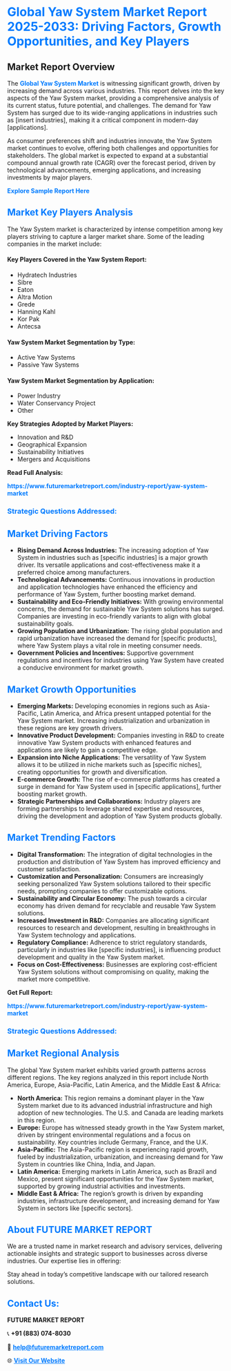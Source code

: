 <h1 style="color: #007BFF;">Global Yaw System Market Report 2025-2033: Driving Factors, Growth Opportunities, and Key Players</h1>

<section id="overview">
<h2>Market Report Overview</h2>
<p>The <a href="https://www.futuremarketreport.com/industry-report/yaw-system-market" style="color: #007BFF; text-decoration: none;"><strong>Global Yaw System Market</strong></a> is witnessing significant growth, driven by increasing demand across various industries. This report delves into the key aspects of the Yaw System market, providing a comprehensive analysis of its current status, future potential, and challenges. The demand for Yaw System has surged due to its wide-ranging applications in industries such as [insert industries], making it a critical component in modern-day [applications].</p>
<p>As consumer preferences shift and industries innovate, the Yaw System market continues to evolve, offering both challenges and opportunities for stakeholders. The global market is expected to expand at a substantial compound annual growth rate (CAGR) over the forecast period, driven by technological advancements, emerging applications, and increasing investments by major players.</p>
</section>

<section id="overview">
<p><a href="https://www.futuremarketreport.com/request-sample/reportId=101795" style="color: #007BFF; text-decoration: none;"><strong>Explore Sample Report Here</strong></a></p>
</section>

<section id="key-players">
<h2 style="color: #007BFF;">Market Key Players Analysis</h2>
<p>The Yaw System market is characterized by intense competition among key players striving to capture a larger market share. Some of the leading companies in the market include:</p>
<h4>Key Players Covered in the Yaw System Report:</h4>
<ul><li>Hydratech Industries</li><li>Sibre</li><li>Eaton</li><li>Altra Motion</li><li>Grede</li><li>Hanning Kahl</li><li>Kor Pak</li><li>Antecsa</li></ul>
<h4>Yaw System Market Segmentation by Type:</h4>
<ul><li>Active Yaw Systems</li><li>Passive Yaw Systems</li></ul>

<h4>Yaw System Market Segmentation by Application:</h4>
<ul><li>Power Industry</li><li>Water Conservancy Project</li><li>Other</li></ul>
<p><strong>Key Strategies Adopted by Market Players:</strong></p>
<ul>
<li>Innovation and R&D</li>
<li>Geographical Expansion</li>
<li>Sustainability Initiatives</li>
<li>Mergers and Acquisitions</li>
</ul>
</section>

<section>
<p><strong>Read Full Analysis: </strong></p><a href="https://www.futuremarketreport.com/industry-report/yaw-system-market" style="color: #007BFF; text-decoration: none;"><strong>https://www.futuremarketreport.com/industry-report/yaw-system-market</strong></a>
<h3 style="color: #007BFF;">Strategic Questions Addressed:</h3>
</section>

<section id="driving-factors">
<h2 style="color: #007BFF;">Market Driving Factors</h2>
<ul>
<li><strong>Rising Demand Across Industries:</strong> The increasing adoption of Yaw System in industries such as [specific industries] is a major growth driver. Its versatile applications and cost-effectiveness make it a preferred choice among manufacturers.</li>
<li><strong>Technological Advancements:</strong> Continuous innovations in production and application technologies have enhanced the efficiency and performance of Yaw System, further boosting market demand.</li>
<li><strong>Sustainability and Eco-Friendly Initiatives:</strong> With growing environmental concerns, the demand for sustainable Yaw System solutions has surged. Companies are investing in eco-friendly variants to align with global sustainability goals.</li>
<li><strong>Growing Population and Urbanization:</strong> The rising global population and rapid urbanization have increased the demand for [specific products], where Yaw System plays a vital role in meeting consumer needs.</li>
<li><strong>Government Policies and Incentives:</strong> Supportive government regulations and incentives for industries using Yaw System have created a conducive environment for market growth.</li>
</ul>
</section>

<section id="growth-opportunities">
<h2 style="color: #007BFF;">Market Growth Opportunities</h2>
<ul>
<li><strong>Emerging Markets:</strong> Developing economies in regions such as Asia-Pacific, Latin America, and Africa present untapped potential for the Yaw System market. Increasing industrialization and urbanization in these regions are key growth drivers.</li>
<li><strong>Innovative Product Development:</strong> Companies investing in R&D to create innovative Yaw System products with enhanced features and applications are likely to gain a competitive edge.</li>
<li><strong>Expansion into Niche Applications:</strong> The versatility of Yaw System allows it to be utilized in niche markets such as [specific niches], creating opportunities for growth and diversification.</li>
<li><strong>E-commerce Growth:</strong> The rise of e-commerce platforms has created a surge in demand for Yaw System used in [specific applications], further boosting market growth.</li>
<li><strong>Strategic Partnerships and Collaborations:</strong> Industry players are forming partnerships to leverage shared expertise and resources, driving the development and adoption of Yaw System products globally.</li>
</ul>
</section>

<section id="trending-factors">
<h2 style="color: #007BFF;">Market Trending Factors</h2>
<ul>
<li><strong>Digital Transformation:</strong> The integration of digital technologies in the production and distribution of Yaw System has improved efficiency and customer satisfaction.</li>
<li><strong>Customization and Personalization:</strong> Consumers are increasingly seeking personalized Yaw System solutions tailored to their specific needs, prompting companies to offer customizable options.</li>
<li><strong>Sustainability and Circular Economy:</strong> The push towards a circular economy has driven demand for recyclable and reusable Yaw System solutions.</li>
<li><strong>Increased Investment in R&D:</strong> Companies are allocating significant resources to research and development, resulting in breakthroughs in Yaw System technology and applications.</li>
<li><strong>Regulatory Compliance:</strong> Adherence to strict regulatory standards, particularly in industries like [specific industries], is influencing product development and quality in the Yaw System market.</li>
<li><strong>Focus on Cost-Effectiveness:</strong> Businesses are exploring cost-efficient Yaw System solutions without compromising on quality, making the market more competitive.</li>
</ul>
</section>

<section>
<p><strong>Get Full Report: </strong></p><a href="https://www.futuremarketreport.com/industry-report/yaw-system-market" style="color: #007BFF; text-decoration: none;"><strong>https://www.futuremarketreport.com/industry-report/yaw-system-market</strong></a>
<h3 style="color: #007BFF;">Strategic Questions Addressed:</h3>
</section>


<section id="regional-analysis">
<h2 style="color: #007BFF;">Market Regional Analysis</h2>
<p>The global Yaw System market exhibits varied growth patterns across different regions. The key regions analyzed in this report include North America, Europe, Asia-Pacific, Latin America, and the Middle East & Africa:</p>
<ul>
<li><strong>North America:</strong> This region remains a dominant player in the Yaw System market due to its advanced industrial infrastructure and high adoption of new technologies. The U.S. and Canada are leading markets in this region.</li>
<li><strong>Europe:</strong> Europe has witnessed steady growth in the Yaw System market, driven by stringent environmental regulations and a focus on sustainability. Key countries include Germany, France, and the U.K.</li>
<li><strong>Asia-Pacific:</strong> The Asia-Pacific region is experiencing rapid growth, fueled by industrialization, urbanization, and increasing demand for Yaw System in countries like China, India, and Japan.</li>
<li><strong>Latin America:</strong> Emerging markets in Latin America, such as Brazil and Mexico, present significant opportunities for the Yaw System market, supported by growing industrial activities and investments.</li>
<li><strong>Middle East & Africa:</strong> The region’s growth is driven by expanding industries, infrastructure development, and increasing demand for Yaw System in sectors like [specific sectors].</li>
</ul>
</section>

<footer>
<h2 style="color: #007BFF;">About FUTURE MARKET REPORT</h2>
<p>We are a trusted name in market research and advisory services, delivering actionable insights and strategic support to businesses across diverse industries. Our expertise lies in offering:</p>

<p>Stay ahead in today’s competitive landscape with our tailored research solutions.</p>

<h2 style="color: #007BFF;">Contact Us:</h2>
<p><strong>FUTURE MARKET REPORT</strong></p>
<p>📞 <strong>+91 (883) 074-8030</strong></p>
<p>📧 <strong><a href="mailto:help@futuremarketreport.com" style="color: #007BFF;">help@futuremarketreport.com</a></strong></p>
<p>🌐 <strong><a href="https://www.futuremarketreport.com/" style="color: #007BFF;">Visit Our Website</a></strong></p>
</footer>